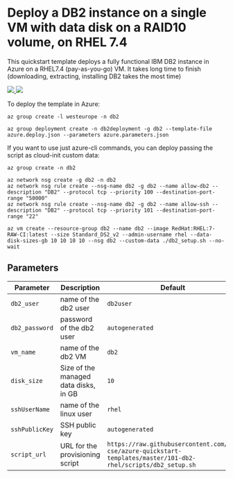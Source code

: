 # Deploy a DB2 instance on a single VM with data disk on a RAID10 volume, on RHEL 7.4

This quickstart template deploys a fully functional IBM DB2 instance in Azure on a RHEL7.4 (pay-as-you-go) VM. It takes long time to finish (downloading, extracting, installing DB2 takes the most time)

<a href="https://portal.azure.com/#create/Microsoft.Template/uri/https%3A%2F%2Fraw.githubusercontent.com%2Fms-cse%2Fazure-quickstart-templates%2F101-db2-rhel-raid10%2F101-db2-rhel-raid10%2Fazuredeploy.json" target="_blank">
    <img src="http://azuredeploy.net/deploybutton.png"/>
</a>
<a href="http://armviz.io/#/?load=https%3A%2F%2Fraw.githubusercontent.com%2Fms-cse%2Fazure-quickstart-templates%2F101-db2-rhel-raid10%2F101-db2-rhel-raid10%2Fazuredeploy.parameters.json" target="_blank">
    <img src="http://armviz.io/visualizebutton.png"/>
</a>


To deploy the template in Azure:

```
az group create -l westeurope -n db2

az group deployment create -n db2deployment -g db2 --template-file azure.deploy.json --parameters azure.parameters.json
```

If you want to use just azure-cli commands, you can deploy passing the script as cloud-init custom data:

```
az group create -n db2

az network nsg create -g db2 -n db2
az network nsg rule create --nsg-name db2 -g db2 --name allow-db2 --description "DB2" --protocol tcp --priority 100 --destination-port-range "50000"
az network nsg rule create --nsg-name db2 -g db2 --name allow-ssh --description "DB2" --protocol tcp --priority 101 --destination-port-range "22"

az vm create --resource-group db2 --name db2 --image RedHat:RHEL:7-RAW-CI:latest --size Standard_DS2_v2 --admin-username rhel --data-disk-sizes-gb 10 10 10 10 --nsg db2 --custom-data ./db2_setup.sh --no-wait
```


## Parameters

Parameter | Description | Default
--- | --- | ---
`db2_user` | name of the db2 user | `db2user`
`db2_password` | password of the db2 user | `autogenerated`
`vm_name` | name of the db2 VM | `db2`
`disk_size` | Size of the managed data disks, in GB | `10`
`sshUserName` | name of the linux user | `rhel`
`sshPublicKey` | SSH public key | `autogenerated`
`script_url` | URL for the provisioning script | `https://raw.githubusercontent.com/ms-cse/azure-quickstart-templates/master/101-db2-rhel/scripts/db2_setup.sh`
